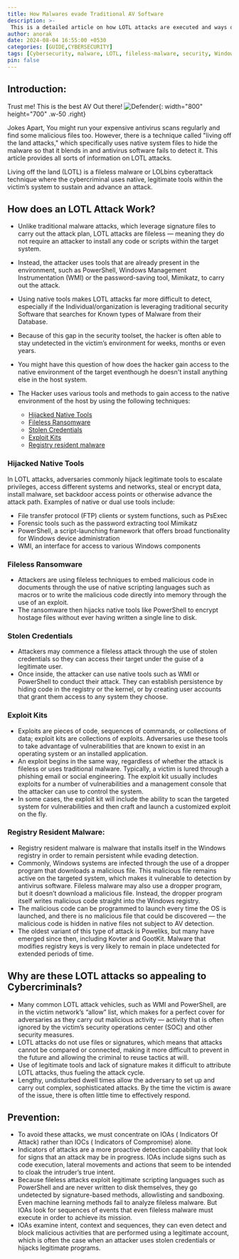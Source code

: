 ```yaml
---
title: How Malwares evade Traditional AV Software
description: >-
 This is a detailed article on how LOTL attacks are executed and ways of evading them.
author: anorak
date: 2024-08-04 16:55:00 +0530
categories: [GUIDE,CYBERSECURITY]
tags: [Cybersecurity, malware, LOTL, fileless-malware, security, Windows, attack-vectors]
pin: false
---
```


## Introduction:
Trust me! This is the best AV Out there!
![Defender](/assets/img/202408/defender.jpeg){: width="800" height="700" .w-50 .right}


Jokes Apart, You might run your expensive antivirus scans regularly and find some malicious files too. However, there is a technique called "living off the land attacks," which specifically uses native system files to hide the malware so that it blends in and antivirus software fails to detect it.
This article provides all sorts of information on LOTL attacks.

Living off the land (LOTL) is a fileless malware or LOLbins cyberattack technique where the cybercriminal uses native, legitimate tools within the victim’s system to sustain and advance an attack.
 
## How does an LOTL Attack Work?

- Unlike traditional malware attacks, which leverage signature files to carry out the attack plan, LOTL attacks are fileless — meaning they do not require an attacker to install any code or scripts within the target system.
- Instead, the attacker uses tools that are already present in the environment, such as PowerShell, Windows Management Instrumentation (WMI) or the password-saving tool, Mimikatz, to carry out the attack.

- Using native tools makes LOTL attacks far more difficult to detect, especially if the Individual/organization is leveraging traditional security Software that searches for Known types of Malware from their Database.
- Because of this gap in the security toolset, the hacker is often able to stay undetected in the victim’s environment for weeks, months or even years.

- You might have this question of how does the hacker gain access to the native environment of the target eventhough he doesn't install anything else in the host system.
- The Hacker uses various tools and methods to gain access to the native environment of the host by using the following techniques:
    - [Hijacked Native Tools](#hijacked-native-tools)
    - [Fileless Ransomware](#fileless-ransomware)
    -  [Stolen Credentials](#stolen-credentials)
    -  [Exploit Kits](#exploit-kits)
    -  [Registry resident malware](#registry-resident-malware)

### Hijacked Native Tools
  In LOTL attacks, adversaries commonly hijack legitimate tools to escalate privileges, access different systems and networks, steal or encrypt data, install malware, set backdoor access points or otherwise advance the attack path. Examples of native or dual use tools include:

  - File transfer protocol (FTP) clients or system functions, such as PsExec
  - Forensic tools such as the password extracting tool Mimikatz
  - PowerShell, a script-launching framework that offers broad functionality for Windows device administration
  - WMI, an interface for access to various Windows components

### Fileless Ransomware

- Attackers are using fileless techniques to embed malicious code in documents through the use of native scripting languages such as macros or to write the malicious code directly into memory through the use of an exploit.
- The ransomware then hijacks native tools like PowerShell to encrypt hostage files without ever having written a single line to disk.

### Stolen Credentials

- Attackers may commence a fileless attack through the use of stolen credentials so they can access their target under the guise of a legitimate user. 
- Once inside, the attacker can use native tools such as WMI or PowerShell to conduct their attack. They can establish persistence by hiding code in the registry or the kernel, or by creating user accounts that grant them access to any system they choose.

### Exploit Kits

- Exploits are pieces of code, sequences of commands, or collections of data; exploit kits are collections of exploits. Adversaries use these tools to take advantage of vulnerabilities that are known to exist in an operating system or an installed application.
- An exploit begins in the same way, regardless of whether the attack is fileless or uses traditional malware. Typically, a victim is lured through a phishing email or social engineering. The exploit kit usually includes exploits for a number of vulnerabilities and a management console that the attacker can use to control the system.
- In some cases, the exploit kit will include the ability to scan the targeted system for vulnerabilities and then craft and launch a customized exploit on the fly.

### Registry Resident Malware:

- Registry resident malware is malware that installs itself in the Windows registry in order to remain persistent while evading detection.
- Commonly, Windows systems are infected through the use of a dropper program that downloads a malicious file. This malicious file remains active on the targeted system, which makes it vulnerable to detection by antivirus software. Fileless malware may also use a dropper program, but it doesn’t download a malicious file. Instead, the dropper program itself writes malicious code straight into the Windows registry.
- The malicious code can be programmed to launch every time the OS is launched, and there is no malicious file that could be discovered — the malicious code is hidden in native files not subject to AV detection.
- The oldest variant of this type of attack is Poweliks, but many have emerged since then, including Kovter and GootKit. Malware that modifies registry keys is very likely to remain in place undetected for extended periods of time. 


## Why are these LOTL attacks so appealing to Cybercriminals?


  - Many common LOTL attack vehicles, such as WMI and PowerShell, are in the victim network’s “allow” list, which makes for a perfect cover for adversaries as they carry out malicious activity — activity that is often ignored by the victim’s security operations center (SOC) and other security measures.
  - LOTL attacks do not use files or signatures, which means that attacks cannot be compared or connected, making it more difficult to prevent in the future and allowing the criminal to reuse tactics at will.
  - Use of legitimate tools and lack of signature makes it difficult to attribute LOTL attacks, thus fueling the attack cycle.
  - Lengthy, undisturbed dwell times allow the adversary to set up and carry out complex, sophisticated attacks. By the time the victim is aware of the issue, there is often little time to effectively respond.



## Prevention:
 - To avoid these attacks, we must concentrate on IOAs ( Indicators Of Attack) rather than IOCs ( Indicators of Compromise) alone.
 - Indicators of attacks are a more proactive detection capability that look for signs that an attack may be in progress. IOAs include signs such as code execution, lateral movements and actions that seem to be intended to cloak the intruder’s true intent.
 - Because fileless attacks exploit legitimate scripting languages such as PowerShell and are never written to disk themselves, they go undetected by signature-based methods, allowlisting and sandboxing. Even machine learning methods fail to analyze fileless malware. But IOAs look for sequences of events that even fileless malware must execute in order to achieve its mission.
 - IOAs examine intent, context and sequences, they can even detect and block malicious activities that are performed using a legitimate account, which is often the case when an attacker uses stolen credentials or hijacks legitimate programs. 



























































































































